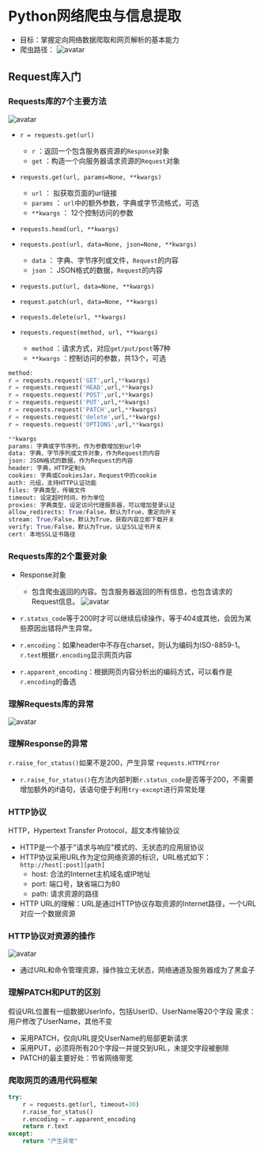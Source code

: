 # Python网络爬虫与信息提取
- 目标：掌握定向网络数据爬取和网页解析的基本能力
- 爬虫路径：
![avatar](E:/學習記錄/Python学习之路/images/爬虫路径.png)

## Request库入门
### Requests库的7个主要方法
![avatar](E:/學習記錄/Python学习之路/images/requests主要方法.png)

- `r = requests.get(url)`
    - `r`       ：返回一个包含服务器资源的`Response`对象
    - `get`     ：构造一个向服务器请求资源的`Request`对象

- `requests.get(url, params=None, **kwargs)`
    - `url`       ： 拟获取页面的url链接
    - `params`    ： `url`中的额外参数，字典或字节流格式，可选
    - `**kwargs`  ： 12个控制访问的参数

- `requests.head(url, **kwargs)`

- `requests.post(url, data=None, json=None, **kwargs)`
    + `data`    ： 字典、字节序列或文件，`Request`的内容
    + `json`    ： JSON格式的数据，`Request`的内容

- `requests.put(url, data=None, **kwargs)`

- `request.patch(url, data=None, **kwargs)`

- `requests.delete(url, **kwargs)`

- `requests.request(method, url, **kwargs)`
    + `method`  ：请求方式，对应`get/put/post`等7种
    + `**kwargs`    ：控制访问的参数，共13个，可选
```python
method:
r = requests.request('GET',url,**kwargs)
r = requests.request('HEAD',url,**kwargs)
r = requests.request('POST',url,**kwargs)
r = requests.request('PUT',url,**kwargs)
r = requests.request('PATCH',url,**kwargs)
r = requests.request('delete',url,**kwargs)
r = requests.request('OPTIONS',url,**kwargs)

**kwargs
params: 字典或字节序列，作为参数增加到url中
data: 字典、字节序列或文件对象，作为Request的内容
json: JSON格式的数据，作为Request的内容
header: 字典，HTTP定制头
cookies: 字典或CookiesJar，Request中的cookie
auth: 元组，支持HTTP认证功能
files: 字典类型，传输文件
timeout: 设定超时时间，秒为单位
proxies: 字典类型，设定访问代理服务器，可以增加登录认证
allow_redirects: True/False，默认为True，重定向开关
stream: True/False，默认为True，获取内容立即下载开关
verify: True/False，默认为True，认证SSL证书开关
cert: 本地SSL证书路径
```

### Requests库的2个重要对象
- Response对象
    - 包含爬虫返回的内容。包含服务器返回的所有信息，也包含请求的Request信息。
![avatar](E:/學習記錄/Python学习之路/images/Response对象的属性.png)

- `r.status_code`等于200时才可以继续后续操作，等于404或其他，会因为某些原因出错将产生异常。

- `r.encoding`：如果header中不存在charset，则认为编码为ISO-8859-1。`r.text`根据`r.encoding`显示网页内容
- `r.apparent_encoding`：根据网页内容分析出的编码方式，可以看作是`r.encoding`的备选

### 理解Requests库的异常
![avatar](E:/學習記錄/Python学习之路/images/Requests的异常.png)

### 理解Response的异常
`r.raise_for_status()`如果不是200，产生异常 `requests.HTTPError`

- `r.raise_for_status()`在方法内部判断`r.status_code`是否等于200，不需要增加额外的if语句，该语句便于利用`try-except`进行异常处理

### HTTP协议
HTTP，Hypertext Transfer Protocol，超文本传输协议

- HTTP是一个基于"请求与响应"模式的、无状态的应用层协议
- HTTP协议采用URL作为定位网络资源的标识，URL格式如下：`http://host[:post][path]`
    - host: 合法的Internet主机域名或IP地址
    - port: 端口号，缺省端口为80
    - path: 请求资源的路径
- HTTP URL的理解：URL是通过HTTP协议存取资源的Internet路径，一个URL对应一个数据资源

### HTTP协议对资源的操作
![avatar](E:/學習記錄/Python学习之路/images/HTTP协议对资源的操作.png)

- 通过URL和命令管理资源，操作独立无状态，网络通道及服务器成为了黑盒子

### 理解PATCH和PUT的区别
假设URL位置有一组数据UserInfo，包括UserID、UserName等20个字段
需求：用户修改了UserName，其他不变

- 采用PATCH，仅向URL提交UserName的局部更新请求
- 采用PUT，必须将所有20个字段一并提交到URL，未提交字段被删除
- PATCH的最主要好处：节省网络带宽

### 爬取网页的通用代码框架
```python
try:
    r = requests.get(url, timeout=30)
    r.raise_for_status()
    r.encoding = r.apparent_encoding
    return r.text
except:
    return "产生异常"
```
